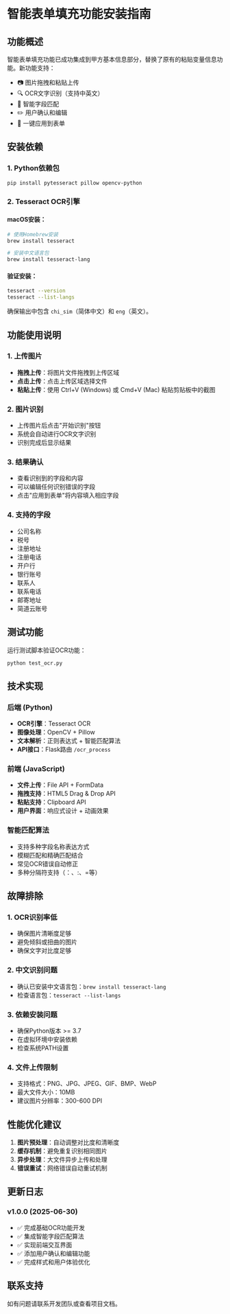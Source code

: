 # 智能表单填充功能安装指南

## 功能概述

智能表单填充功能已成功集成到甲方基本信息部分，替换了原有的粘贴变量信息功能。新功能支持：

- 📷 图片拖拽和粘贴上传
- 🔍 OCR文字识别（支持中英文）
- 🎯 智能字段匹配
- ✏️ 用户确认和编辑
- 🚀 一键应用到表单

## 安装依赖

### 1. Python依赖包

```bash
pip install pytesseract pillow opencv-python
```

### 2. Tesseract OCR引擎

#### macOS安装：
```bash
# 使用Homebrew安装
brew install tesseract

# 安装中文语言包
brew install tesseract-lang
```

#### 验证安装：
```bash
tesseract --version
tesseract --list-langs
```

确保输出中包含 `chi_sim`（简体中文）和 `eng`（英文）。

## 功能使用说明

### 1. 上传图片
- **拖拽上传**：将图片文件拖拽到上传区域
- **点击上传**：点击上传区域选择文件
- **粘贴上传**：使用 Ctrl+V (Windows) 或 Cmd+V (Mac) 粘贴剪贴板中的截图

### 2. 图片识别
- 上传图片后点击"开始识别"按钮
- 系统会自动进行OCR文字识别
- 识别完成后显示结果

### 3. 结果确认
- 查看识别到的字段和内容
- 可以编辑任何识别错误的字段
- 点击"应用到表单"将内容填入相应字段

### 4. 支持的字段
- 公司名称
- 税号
- 注册地址
- 注册电话
- 开户行
- 银行账号
- 联系人
- 联系电话
- 邮寄地址
- 简道云账号

## 测试功能

运行测试脚本验证OCR功能：

```bash
python test_ocr.py
```

## 技术实现

### 后端 (Python)
- **OCR引擎**：Tesseract OCR
- **图像处理**：OpenCV + Pillow
- **文本解析**：正则表达式 + 智能匹配算法
- **API接口**：Flask路由 `/ocr_process`

### 前端 (JavaScript)
- **文件上传**：File API + FormData
- **拖拽支持**：HTML5 Drag & Drop API
- **粘贴支持**：Clipboard API
- **用户界面**：响应式设计 + 动画效果

### 智能匹配算法
- 支持多种字段名称表达方式
- 模糊匹配和精确匹配结合
- 常见OCR错误自动修正
- 多种分隔符支持（：、:、=等）

## 故障排除

### 1. OCR识别率低
- 确保图片清晰度足够
- 避免倾斜或扭曲的图片
- 确保文字对比度足够

### 2. 中文识别问题
- 确认已安装中文语言包：`brew install tesseract-lang`
- 检查语言包：`tesseract --list-langs`

### 3. 依赖安装问题
- 确保Python版本 >= 3.7
- 在虚拟环境中安装依赖
- 检查系统PATH设置

### 4. 文件上传限制
- 支持格式：PNG、JPG、JPEG、GIF、BMP、WebP
- 最大文件大小：10MB
- 建议图片分辨率：300-600 DPI

## 性能优化建议

1. **图片预处理**：自动调整对比度和清晰度
2. **缓存机制**：避免重复识别相同图片
3. **异步处理**：大文件异步上传和处理
4. **错误重试**：网络错误自动重试机制

## 更新日志

### v1.0.0 (2025-06-30)
- ✅ 完成基础OCR功能开发
- ✅ 集成智能字段匹配算法
- ✅ 实现前端交互界面
- ✅ 添加用户确认和编辑功能
- ✅ 完成样式和用户体验优化

## 联系支持

如有问题请联系开发团队或查看项目文档。
